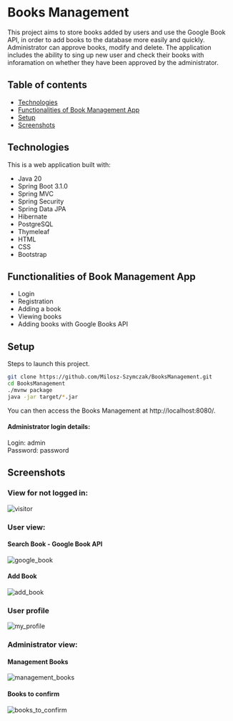 # Books Management
This project aims to store books added by users and use the Google Book API, in order to add books to the database more easily and quickly. Administrator can approve books, modify and delete. The application includes the ability to sing up new user and check their books with inforamation on whether they have been approved by the administrator.

## Table of contents
* [Technologies](#Technologies)
* [Functionalities of Book Management App](#Functionalities-of-Book-Management-App)
* [Setup](#Setup)
* [Screenshots](#Screenshots)

## Technologies
This is a web application built with:
* Java 20
* Spring Boot 3.1.0
* Spring MVC
* Spring Security
* Spring Data JPA
* Hibernate
* PostgreSQL
* Thymeleaf
* HTML
* CSS
* Bootstrap

## Functionalities of Book Management App
* Login
* Registration
* Adding a book
* Viewing books
* Adding books with Google Books API

## Setup
Steps to launch this project.
```bash
git clone https://github.com/Milosz-Szymczak/BooksManagement.git
cd BooksManagement
./mvnw package
java -jar target/*.jar
```
You can then access the Books Management at http://localhost:8080/.

#### Administrator login details:
Login: admin <br/>
Password: password

## Screenshots

### View for not logged in:
![visitor](https://github.com/Milosz-Szymczak/BooksManagement/assets/99685108/c08c1c64-aba1-46e7-b68e-0432baf29c46)


### User view:

#### Search Book - Google Book API
![google_book](https://github.com/Milosz-Szymczak/BooksManagement/assets/99685108/5706a397-626c-4121-a0c4-ef20ba88bbe8)


#### Add Book 
![add_book](https://github.com/Milosz-Szymczak/BooksManagement/assets/99685108/ed249029-fba9-4eee-9100-1a755b8b7949)

### User profile
![my_profile](https://github.com/Milosz-Szymczak/BooksManagement/assets/99685108/29711560-a1f1-49e4-bebb-edfd07d392ff)


### Administrator view:

#### Management Books
![management_books](https://github.com/Milosz-Szymczak/BooksManagement/assets/99685108/727c56d0-9c1c-4d14-bedb-ff88d6bf1771)


#### Books to confirm
![books_to_confirm](https://github.com/Milosz-Szymczak/BooksManagement/assets/99685108/5481d7e0-92e2-4072-8268-fe4c409c7615)

